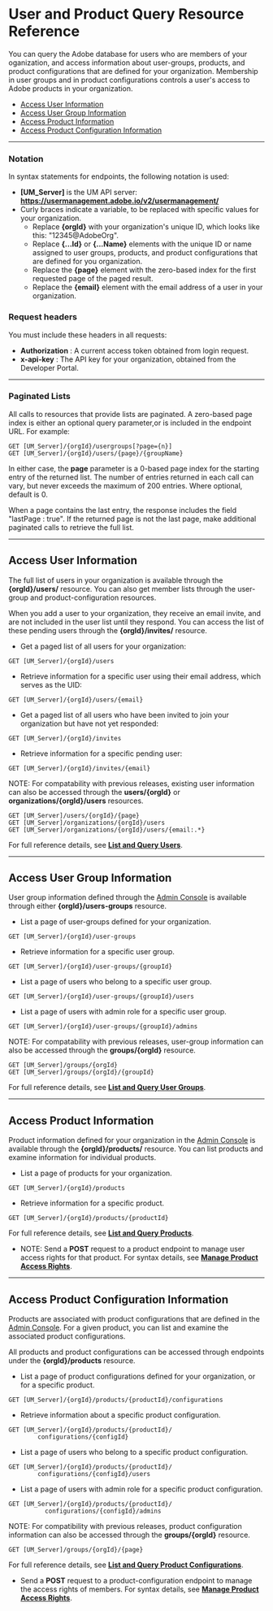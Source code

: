 # User and Product Query Resource Reference

You can query the Adobe database for users who are members of your oganization, and access information about user-groups, products, and product configurations that are defined for your organization. Membership in user groups and in product configurations controls a user's access to Adobe products in your organization.

* [Access User Information](#Access-user-information)
* [Access User Group Information](#access-user-group-information)
* [Access Product Information](#access-product-information)
* [Access Product Configuration Information](#access-product-configuration-information)

***

### Notation

In syntax statements for endpoints, the following notation is used:

* **[UM_Server]** is the UM API server: **https://usermanagement.adobe.io/v2/usermanagement/**
* Curly braces indicate a variable, to be replaced with specific values for your organization.
  - Replace **{orgId}** with your organization's unique ID, which looks like this: "12345@AdobeOrg".
  - Replace **{...Id}** or **{...Name}** elements with the unique ID or name assigned to user groups, products, and product configurations that are defined for you organization.
  - Replace the **{page}** element with the zero-based index for the first requested page of the paged result.
  - Replace the **{email}** element with the email address of a user in your organization.

### Request headers

You must include these headers in all requests:

* **Authorization** : A current access token obtained from login request.
* **x-api-key** : The API key for your organization, obtained from the Developer Portal.

***

### Paginated Lists

All calls to resources that provide lists are paginated. A zero-based page index is either an optional query parameter,or is included in the endpoint URL. For example:

```
GET [UM_Server]/{orgId}/usergroups[?page={n}]
GET [UM_Server]/{orgId}/users/{page}/{groupName}
```

In either case, the **page** parameter is a 0-based page index for the starting entry of the returned list. The number of entries returned in each call can vary, but never exceeds the maximum of 200 entries. Where optional, default is 0.

When a page contains the last entry, the response includes the field "lastPage : true". If the returned page is not the last page, make additional paginated calls to retrieve the full list.

***

## Access User Information

The full list of users in your organization is available through the **{orgId}/users/** resource. You can also get member lists through the user-group and product-configuration resources.

When you add a user to your organization, they receive an email invite, and are not included in the user list until they respond. You can access the list of these pending users through the **{orgId}/invites/** resource.

* Get a paged list of all users for your organization:

```
GET [UM_Server]/{orgId}/users
```
* Retrieve information for a specific user using their email address, which serves as the UID:

```
GET [UM_Server]/{orgId}/users/{email}
```
* Get a paged list of all users who have been invited to join your organization but have not yet responded:

```
GET [UM_Server]/{orgId}/invites
```
* Retrieve information for a specific pending user:

```
GET [UM_Server]/{orgId}/invites/{email}
```

NOTE: For compatability with previous releases, existing user information can also be accessed through the **users/{orgId}** or **organizations/{orgId}/users** resources.

```
GET [UM_Server]/users/{orgId}/{page}
GET [UM_Server]/organizations/{orgId}/users
GET [UM_Server]/organizations/{orgId}/users/{email:.*}
```

For full reference details, see **[List and Query Users](queryusers.md)**.

***

## Access User Group Information

User group information defined through the [Admin Console](https://adminconsole.adobe.com/enterprise/) is available through either **{orgId}/users-groups** resource.

* List a page of user-groups defined for your organization.

```
GET [UM_Server]/{orgId}/user-groups
```
* Retrieve information for a specific user group.

```
GET [UM_Server]/{orgId}/user-groups/{groupId}
```
* List a page of users who belong to a specific user group.

```
GET [UM_Server]/{orgId}/user-groups/{groupId}/users
```
* List a page of users with admin role for a specific user group.

```
GET [UM_Server]/{orgId}/user-groups/{groupId}/admins
```

NOTE: For compatability with previous releases, user-group information can also be accessed through the **groups/{orgId}** resource.

```
GET [UM_Server]/groups/{orgId}
GET [UM_Server]/groups/{orgId}/{groupId}
```

For full reference details, see **[List and Query User Groups](queryusergroups.md)**.

***

## Access Product Information

Product information defined for your organization in the [Admin Console](https://adminconsole.adobe.com/enterprise/) is available through the **{orgId}/products/** resource. You can list products and examine information for individual products.

* List a page of products for your organization.

```
GET [UM_Server]/{orgId}/products
```
* Retrieve information for a specific product.

```
GET [UM_Server]/{orgId}/products/{productId}
```

For full reference details, see **[List and Query Products](queryproducts.md)**.

* NOTE: Send a **POST** request to a product endpoint to manage user access rights for that product. For syntax details, see **[Manage Product Access Rights](accessActionsRef.md)**.

***

## Access Product Configuration Information

Products are associated with product configurations that are defined in the [Admin Console](https://adminconsole.adobe.com/enterprise/). For a given product, you can list and examine the associated product configurations.

All products and product configurations can be accessed through endpoints under the **{orgId}/products** resource.

* List a page of product configurations defined for your organization, or for a specific product.

```
GET [UM_Server]/{orgId}/products/{productId}/configurations
```
* Retrieve information about a specific product configuration.

```
GET [UM_Server]/{orgId}/products/{productId}/
        configurations/{configId}
```
* List a page of users who belong to a specific product configuration.

```
GET [UM_Server]/{orgId}/products/{productId}/
        configurations/{configId}/users
```
* List a page of users with admin role for a specific product configuration.

```
GET [UM_Server]/{orgId}/products/{productId}/
          configurations/{configId}/admins
```

NOTE: For compatibility with previous releases, product configuration information can also be accessed through the **groups/{orgId}** resource.

```
GET [UM_Server]/groups/{orgId}/{page}
```

For full reference details, see **[List and Query Product Configurations](QueryProductConfigs.md)**.

* Send a **POST** request to a product-configuration endpoint to manage the access rights of members. For syntax details, see **[Manage Product Access Rights](accessactionsref.md)**.
